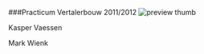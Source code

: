 ###Practicum Vertalerbouw 2011/2012
![preview thumb](http://www.utwente.nl/repository/utwente/dottwente/img/nl/utlogo.229x19.gif)

Kasper Vaessen

Mark Wienk
